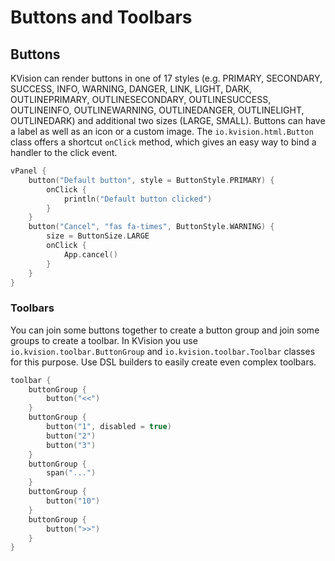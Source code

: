 # Buttons and Toolbars

## Buttons

KVision can render buttons in one of 17 styles \(e.g. PRIMARY, SECONDARY, SUCCESS, INFO, WARNING, DANGER, LINK, LIGHT, DARK, OUTLINEPRIMARY, OUTLINESECONDARY, OUTLINESUCCESS, OUTLINEINFO, OUTLINEWARNING, OUTLINEDANGER, OUTLINELIGHT, OUTLINEDARK\) and additional two sizes \(LARGE, SMALL\). Buttons can have a label as well as an icon or a custom image. The `io.kvision.html.Button` class offers a shortcut `onClick` method, which gives an easy way to bind a handler to the click event.

```kotlin
vPanel {
    button("Default button", style = ButtonStyle.PRIMARY) {
        onClick {
            println("Default button clicked")
        }
    }
    button("Cancel", "fas fa-times", ButtonStyle.WARNING) {
        size = ButtonSize.LARGE
        onClick {
            App.cancel()
        }
    }
}
```

### Toolbars

You can join some buttons together to create a button group and join some groups to create a toolbar. In KVision you use `io.kvision.toolbar.ButtonGroup` and `io.kvision.toolbar.Toolbar` classes for this purpose. Use DSL builders to easily create even complex toolbars.

```kotlin
toolbar {
    buttonGroup {
        button("<<")
    }
    buttonGroup {
        button("1", disabled = true)
        button("2")
        button("3")
    }
    buttonGroup {
        span("...")
    }
    buttonGroup {
        button("10")
    }
    buttonGroup {
        button(">>")
    }
}
```

